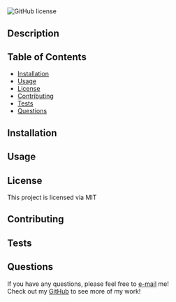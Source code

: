 # 
![GitHub license](https://img.shields.io/badge/license-MIT-blue.svg)
## Description

## Table of Contents 
* [Installation](#installation)
* [Usage](#usage)
* [License](#license)        
* [Contributing](#contributing)
* [Tests](#tests)
* [Questions](#questions)
## Installation

## Usage

## License
This project is licensed via MIT
## Contributing

## Tests    

## Questions
If you have any questions, please feel free to [e-mail](mailto:) me!        
Check out my [GitHub](https://github.com/) to see more of my work!